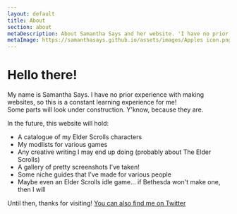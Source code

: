 ```yaml
---
layout: default
title: About
section: about
metaDescription: About Samantha Says and her website. 'I have no prior experience with making websites, so this is a constant learning experience for me!<br>Some parts will look under construction. Y'know, because they are.'
metaImage: https://samanthasays.github.io/assets/images/Apples icon.png
---
```


<h1>Hello there!</h1>
    
<p>My name is Samantha Says. I have no prior experience with making websites, so this is a constant learning experience for me!<br>Some parts will look under construction. Y'know, because they are.</p>
<p>In the future, this website will hold:
<ul>
    <li>A catalogue of my Elder Scrolls characters</li>
    <li>My modlists for various games</li>
    <li>Any creative writing I may end up doing (probably about The Elder Scrolls)</li>
    <li>A gallery of pretty screenshots I've taken!</li>
    <li>Some niche guides that I've made for various people</li>
    <li>Maybe even an Elder Scrolls idle game... if Bethesda won't make one, then I will</li>
</ul>
<p>Until then, thanks for visiting! <a href="https://twitter.com/samanthasaystv" title="Visit the Samantha Says Twitter page" target="_blank">You can also find me on Twitter</a>